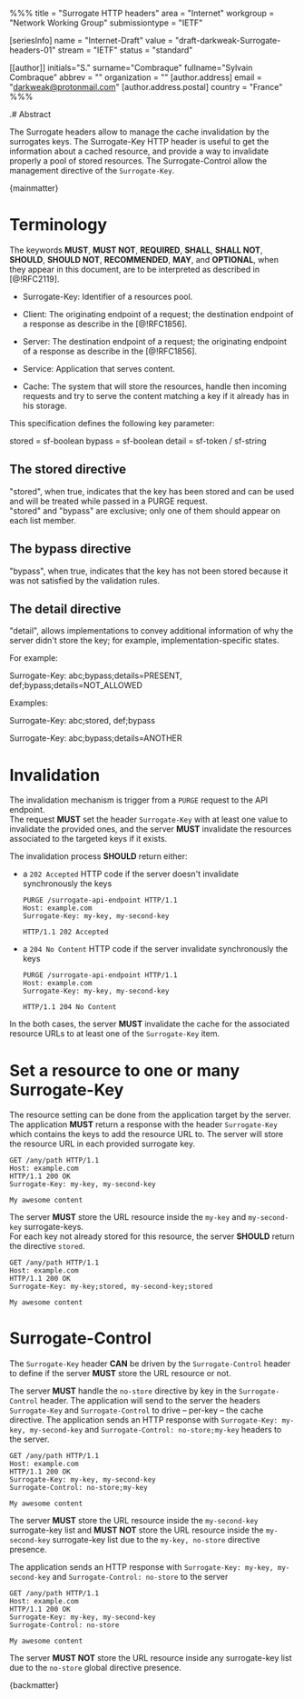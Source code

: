 %%%
title = "Surrogate HTTP headers"
area = "Internet"
workgroup = "Network Working Group"
submissiontype = "IETF"

[seriesInfo]
name = "Internet-Draft"
value = "draft-darkweak-Surrogate-headers-01"
stream = "IETF"
status = "standard"

[[author]]
initials="S."
surname="Combraque"
fullname="Sylvain Combraque"
abbrev = ""
organization = ""
[author.address]
email = "darkweak@protonmail.com"
[author.address.postal]
country = "France"
%%%

.# Abstract

The Surrogate headers allow to manage the cache invalidation by the surrogates keys.
The Surrogate-Key HTTP header is useful to get the information about a cached resource, and provide a way to invalidate
properly a pool of stored resources.
The Surrogate-Control allow the management directive of the `Surrogate-Key`.

{mainmatter}

# Terminology

The keywords **MUST**, **MUST NOT**, **REQUIRED**, **SHALL**, **SHALL NOT**, **SHOULD**, **SHOULD
NOT**, **RECOMMENDED**, **MAY**, and **OPTIONAL**, when they appear in this document, are to be
interpreted as described in [@!RFC2119].

*  Surrogate-Key: Identifier of a resources pool.

*  Client: The originating endpoint of a request; the destination endpoint of
   a response as describe in the [@!RFC1856].

*  Server: The destination endpoint of a request; the originating endpoint of
   a response as describe in the [@!RFC1856].

*  Service: Application that serves content.

*  Cache: The system that will store the resources, handle then incoming requests and try to serve the content matching
   a key if it already has in his storage.

This specification defines the following key parameter:

stored       = sf-boolean
bypass       = sf-boolean
detail       = sf-token / sf-string

## The stored directive
"stored", when true, indicates that the key has been stored and can be used and will be treated while passed in a PURGE 
request.  
"stored" and "bypass" are exclusive; only one of them should appear on each list member.

## The bypass directive
"bypass", when true, indicates that the key has not been stored because it was not satisfied by the validation rules.

## The detail directive
"detail", allows implementations to convey additional information of why the server didn't store the key; for example, 
implementation-specific states.

For example:

Surrogate-Key: abc;bypass;details=PRESENT, def;bypass;details=NOT_ALLOWED

Examples:

Surrogate-Key: abc;stored, def;bypass

Surrogate-Key: abc;bypass;details=ANOTHER


# Invalidation

The invalidation mechanism is trigger from a `PURGE` request to the API endpoint.  
The request **MUST** set the header `Surrogate-Key` with at least one value to invalidate the provided ones, and the 
server **MUST** invalidate the resources associated to the targeted keys if it exists.

The invalidation process **SHOULD** return either:
* a `202 Accepted` HTTP code if the server doesn't invalidate synchronously the keys
  ~~~ http
  PURGE /surrogate-api-endpoint HTTP/1.1
  Host: example.com
  Surrogate-Key: my-key, my-second-key
  
  HTTP/1.1 202 Accepted
  ~~~
* a `204 No Content` HTTP code if the server invalidate synchronously the keys
  ~~~ http
  PURGE /surrogate-api-endpoint HTTP/1.1
  Host: example.com
  Surrogate-Key: my-key, my-second-key
  
  HTTP/1.1 204 No Content
  ~~~
In the both cases, the server **MUST** invalidate the cache for the associated resource URLs to at least one of the 
`Surrogate-Key` item.

# Set a resource to one or many Surrogate-Key

The resource setting can be done from the application target by the server.
The application **MUST** return a response with the header `Surrogate-Key` which contains the keys to add the resource 
URL to. The server will store the resource URL in each provided surrogate key.
  ~~~ http
  GET /any/path HTTP/1.1
  Host: example.com
  HTTP/1.1 200 OK
  Surrogate-Key: my-key, my-second-key

  My awesome content
  ~~~
The server **MUST** store the URL resource inside the `my-key` and `my-second-key` surrogate-keys.  
For each key not already stored for this resource, the server **SHOULD** return the directive `stored`.
  ~~~ http
  GET /any/path HTTP/1.1
  Host: example.com
  HTTP/1.1 200 OK
  Surrogate-Key: my-key;stored, my-second-key;stored

  My awesome content
  ~~~

# Surrogate-Control

The `Surrogate-Key` header **CAN** be driven by the `Surrogate-Control` header to define if the server **MUST** store 
the URL resource or not. 

The server **MUST** handle the `no-store` directive by key in the `Surrogate-Control` header. The
application will send to the server the headers `Surrogate-Key` and `Surrogate-Control` to drive – per-key – the cache 
directive. The application sends an HTTP response with `Surrogate-Key: my-key, my-second-key` and 
`Surrogate-Control: no-store;my-key` headers to the server.
  ~~~ http
  GET /any/path HTTP/1.1
  Host: example.com
  HTTP/1.1 200 OK
  Surrogate-Key: my-key, my-second-key
  Surrogate-Control: no-store;my-key

  My awesome content
  ~~~
The server **MUST** store the URL resource inside the `my-second-key` surrogate-key list and **MUST NOT** store the URL 
resource inside the `my-second-key` surrogate-key list due to the `my-key, no-store` directive presence.

The application sends an HTTP response with `Surrogate-Key: my-key, my-second-key` and `Surrogate-Control: no-store` to
the server
  ~~~ http
  GET /any/path HTTP/1.1
  Host: example.com
  HTTP/1.1 200 OK
  Surrogate-Key: my-key, my-second-key
  Surrogate-Control: no-store

  My awesome content
  ~~~
The server **MUST NOT** store the URL resource inside any surrogate-key list due to the `no-store` global directive presence.

{backmatter}
